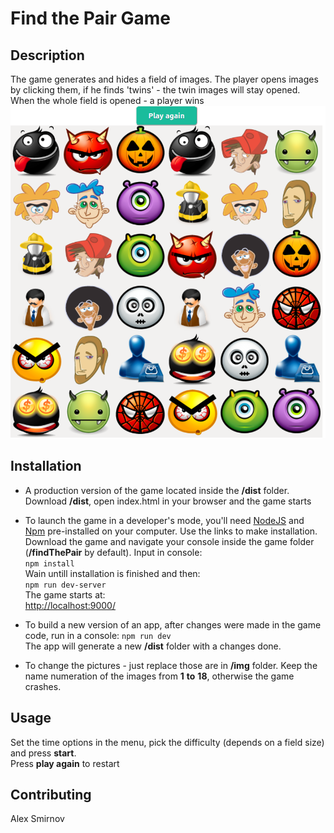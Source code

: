 # Find the Pair Game

## Description
The game generates and hides a field of images. The player opens images by clicking them, if he finds 'twins' - the twin images will stay opened. When the whole field is opened - a player wins
![](https://github.com/wwwal2/findThePair/blob/master/img/gamePreview.png)

## Installation
* A production version of the game located inside the __/dist__ folder. Download __/dist__, open index.html in your browser and the game starts

* To launch the game in a developer's mode, you'll need [NodeJS](https://nodejs.org/en/download/) and [Npm](https://docs.npmjs.com/cli/install) pre-installed on your computer. Use the links to make installation.
Download the game and navigate your console inside the game folder (__/findThePair__ by default). Input in console:<br/>
`npm install`<br/>
Wain untill installation is finished and then: <br/>
`npm run dev-server`<br/>
The game starts at:<br/>
[http://localhost:9000/](http://localhost:9000/)

* To build a new version of an app, after changes were made in the game code, run in a console:
`npm run dev`<br/>
The app will generate a new __/dist__ folder with a changes done.

* To change the pictures - just replace those are in __/img__ folder. Keep the name numeration of the images from __1__ __to__ __18__, otherwise the game crashes.

## Usage
Set the time options in the menu, pick the difficulty (depends on a field size) and press __start__.<br/>
Press __play again__ to restart

## Contributing 
Alex Smirnov



